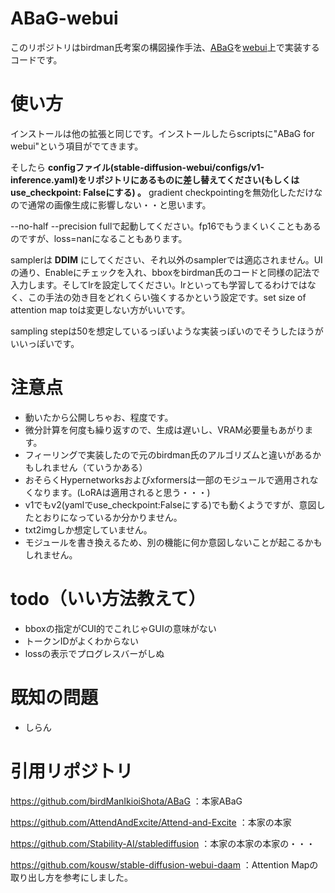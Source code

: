 # ABaG-webui
このリポジトリはbirdman氏考案の構図操作手法、[ABaG](https://github.com/birdManIkioiShota/ABaG)を[webui](https://github.com/AUTOMATIC1111/stable-diffusion-webui)上で実装するコードです。

# 使い方
インストールは他の拡張と同じです。インストールしたらscriptsに"ABaG for webui"という項目がでてきます。

そしたら **configファイル(stable-diffusion-webui/configs/v1-inference.yaml)をリポジトリにあるものに差し替えてください(もしくは use_checkpoint: Falseにする) 。** gradient checkpointingを無効化しただけなので通常の画像生成に影響しない・・と思います。

--no-half --precision fullで起動してください。fp16でもうまくいくこともあるのですが、loss=nanになることもあります。

samplerは **DDIM** にしてください、それ以外のsamplerでは適応されません。UIの通り、Enableにチェックを入れ、bboxをbirdman氏のコードと同様の記法で入力します。そしてlrを設定してください。lrといっても学習してるわけではなく、この手法の効き目をどれくらい強くするかという設定です。set size of attention map toは変更しない方がいいです。

sampling stepは50を想定しているっぽいような実装っぽいのでそうしたほうがいいっぽいです。

# 注意点
+ 動いたから公開しちゃお、程度です。
+ 微分計算を何度も繰り返すので、生成は遅いし、VRAM必要量もあがります。
+ フィーリングで実装したので元のbirdman氏のアルゴリズムと違いがあるかもしれません（ていうかある）
+ おそらくHypernetworksおよびxformersは一部のモジュールで適用されなくなります。(LoRAは適用されると思う・・・)
+ v1でもv2(yamlでuse_checkpoint:Falseにする)でも動くようですが、意図したとおりになっているか分かりません。
+ txt2imgしか想定していません。
+ モジュールを書き換えるため、別の機能に何か意図しないことが起こるかもしれません。

# todo（いい方法教えて）
+ bboxの指定がCUI的でこれじゃGUIの意味がない
+ トークンIDがよくわからない
+ lossの表示でプログレスバーがしぬ
# 既知の問題
+ しらん

# 引用リポジトリ
https://github.com/birdManIkioiShota/ABaG ：本家ABaG

https://github.com/AttendAndExcite/Attend-and-Excite ：本家の本家

https://github.com/Stability-AI/stablediffusion ：本家の本家の本家の・・・

https://github.com/kousw/stable-diffusion-webui-daam ：Attention Mapの取り出し方を参考にしました。
